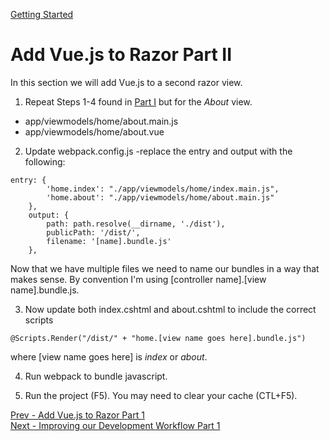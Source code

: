 ﻿[Getting Started](../getting-started.md)  
# Add Vue.js to Razor Part II  

In this section we will add Vue.js to a second razor view.

1. Repeat Steps 1-4 found in [Part I](./add-vue-to-razor1.md) but for the *About* view.  
* app/viewmodels/home/about.main.js
* app/viewmodels/home/about.vue
 
2. Update webpack.config.js -replace the entry and output with the following:  
```
entry: {
        'home.index': "./app/viewmodels/home/index.main.js",
        'home.about': "./app/viewmodels/home/about.main.js"
    },
    output: {
        path: path.resolve(__dirname, './dist'),
        publicPath: '/dist/',
        filename: '[name].bundle.js'
    },
```  
Now that we have multiple files we need to name our bundles in a way that makes sense.  By convention I'm using [controller name].[view name].bundle.js.

3. Now update both index.cshtml and about.cshtml to include the correct scripts
```
@Scripts.Render("/dist/" + "home.[view name goes here].bundle.js")
```
where [view name goes here] is *index* or *about*.

4. Run webpack to bundle javascript.

5. Run the project (F5). You may need to clear your cache (CTL+F5).

[Prev - Add Vue.js to Razor Part 1](add-vue-to-razor1.md)  
[Next - Improving our Development Workflow Part 1](improving-our-development-workflow1.md)